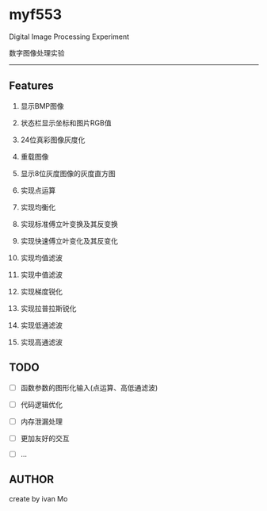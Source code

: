 # myf553
Digital Image Processing Experiment

数字图像处理实验

---

## Features

1. 显示BMP图像

2. 状态栏显示坐标和图片RGB值

3. 24位真彩图像灰度化

4. 重载图像

5. 显示8位灰度图像的灰度直方图

6. 实现点运算

7. 实现均衡化

8. 实现标准傅立叶变换及其反变换

9. 实现快速傅立叶变化及其反变化

10. 实现均值滤波

11. 实现中值滤波

12. 实现梯度锐化

13. 实现拉普拉斯锐化

14. 实现低通滤波

15. 实现高通滤波



## TODO

- [ ] 函数参数的图形化输入(点运算、高低通滤波)

- [ ] 代码逻辑优化

- [ ] 内存泄漏处理

- [ ] 更加友好的交互

- [ ] ...


## AUTHOR
create by ivan Mo